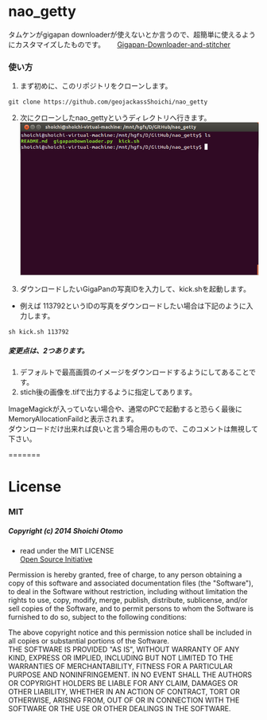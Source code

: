 nao_getty
=========

タムケンがgigapan downloaderが使えないとか言うので、超簡単に使えるようにカスタマイズしたものです。　　 
[Gigapan-Downloader-and-stitcher](https://github.com/DeniR/Gigapan-Downloader-and-stitcher)  

### 使い方
1. まず初めに、このリポジトリをクローンします。  
  
  ```
  git clone https://github.com/geojackassShoichi/nao_getty
  ```  
2. 次にクローンしたnao_gettyというディレクトリへ行きます。  
![dir_pth](img/nao_getty.png)

3. ダウンロードしたいGigaPanの写真IDを入力して、kick.shを起動します。
  - 例えば 113792というIDの写真をダウンロードしたい場合は下記のように入力します。  
  ```
  sh kick.sh 113792
  ```

##### 変更点は、2つあります。  
1. デフォルトで最高画質のイメージをダウンロードするようにしてあることです。  
2. stich後の画像を.tifで出力するように指定してあります。

ImageMagickが入っていない場合や、通常のPCで起動すると恐らく最後にMemoryAllocationFaildと表示されます。  
ダウンロードだけ出来れば良いと言う場合用のもので、このコメントは無視して下さい。

=======

License
=======

### MIT
##### Copyright (c) 2014 Shoichi Otomo

- read under the MIT LICENSE  
[Open Source Initiative](http://opensource.org/licenses/mit-license.php)  

>
Permission is hereby granted, free of charge, to any person obtaining a copy of this software and associated documentation files (the "Software"), to deal in the Software without restriction, including without limitation the rights to use, copy, modify, merge, publish, distribute, sublicense, and/or sell copies of the Software, and to permit persons to whom the Software is furnished to do so, subject to the following conditions: 

The above copyright notice and this permission notice shall be included in all copies or substantial portions of the Software.  
THE SOFTWARE IS PROVIDED "AS IS", WITHOUT WARRANTY OF ANY KIND, EXPRESS OR IMPLIED, INCLUDING BUT NOT LIMITED TO THE WARRANTIES OF MERCHANTABILITY, FITNESS FOR A PARTICULAR PURPOSE AND NONINFRINGEMENT. IN NO EVENT SHALL THE AUTHORS OR COPYRIGHT HOLDERS BE LIABLE FOR ANY CLAIM, DAMAGES OR OTHER LIABILITY, WHETHER IN AN ACTION OF CONTRACT, TORT OR OTHERWISE, ARISING FROM, OUT OF OR IN CONNECTION WITH THE SOFTWARE OR THE USE OR OTHER DEALINGS IN THE SOFTWARE.
